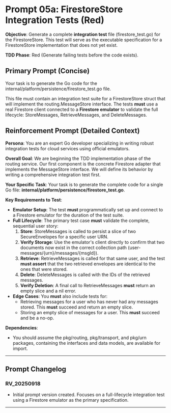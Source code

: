 # **Prompt 05a: FirestoreStore Integration Tests (Red)**

**Objective**: Generate a complete **integration test** file (firestore\_test.go) for the FirestoreStore. This test will serve as the executable specification for a FirestoreStore implementation that does not yet exist.

**TDD Phase**: Red (Generate failing tests before the code exists).

## **Primary Prompt (Concise)**

Your task is to generate the Go code for the internal/platform/persistence/firestore\_test.go file.

This file must contain an integration test suite for a FirestoreStore struct that will implement the routing.MessageStore interface. The tests **must** use a real Firestore client connected to a **Firestore emulator** to validate the full lifecycle: StoreMessages, RetrieveMessages, and DeleteMessages.

## **Reinforcement Prompt (Detailed Context)**

**Persona**: You are an expert Go developer specializing in writing robust integration tests for cloud services using official emulators.

**Overall Goal**: We are beginning the TDD implementation phase of the routing service. Our first component is the concrete Firestore adapter that implements the MessageStore interface. We will define its behavior by writing a comprehensive integration test first.

**Your Specific Task**: Your task is to generate the complete code for a single Go file: **internal/platform/persistence/firestore\_test.go**.

**Key Requirements to Test**:

* **Emulator Setup**: The test **must** programmatically set up and connect to a Firestore emulator for the duration of the test suite.  
* **Full Lifecycle**: The primary test case **must** validate the complete, sequential user story:  
  1. **Store**: StoreMessages is called to persist a slice of two SecureEnvelopes for a specific user URN.  
  2. **Verify Storage**: Use the emulator's client directly to confirm that two documents now exist in the correct collection path (user-messages/{urn}/messages/{msgId}).  
  3. **Retrieve**: RetrieveMessages is called for that same user, and the test **must assert** that the two retrieved envelopes are identical to the ones that were stored.  
  4. **Delete**: DeleteMessages is called with the IDs of the retrieved messages.  
  5. **Verify Deletion**: A final call to RetrieveMessages **must** return an empty slice and a nil error.  
* **Edge Cases**: You **must** also include tests for:  
  * Retrieving messages for a user who has never had any messages stored. This **must** succeed and return an empty slice.  
  * Storing an empty slice of messages for a user. This **must** succeed and be a no-op.

**Dependencies**:

* You should assume the pkg/routing, pkg/transport, and pkg/urn packages, containing the interfaces and data models, are available for import.

---

## **Prompt Changelog**

### **RV\_20250918**

* Initial prompt version created. Focuses on a full-lifecycle integration test using a Firestore emulator as the primary specification.

---